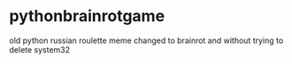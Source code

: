 # pythonbrainrotgame
old python russian roulette meme changed to brainrot and without trying to delete system32

